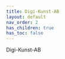 ```yaml
---
title: Digi-Kunst-AB
layout: default
nav_order: 2
has_children: true
has_toc: false
---
```


Digi-Kunst-AB

